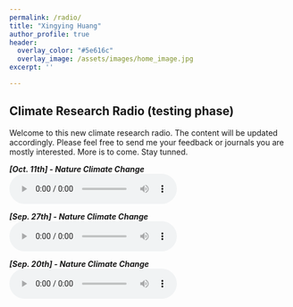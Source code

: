 ```yaml
---
permalink: /radio/
title: "Xingying Huang"
author_profile: true
header:
  overlay_color: "#5e616c"
  overlay_image: /assets/images/home_image.jpg
excerpt: ''

---
```


## Climate Research Radio (testing phase)

Welcome to this new climate research radio. The content will be updated accordingly. Please feel free to send me your feedback or journals you are mostly interested. More is to come. Stay tunned.

***[Oct. 11th] - Nature Climate Change*** <br> 
<audio src="/assets/radio/issue_3-jcli-10_11_2020.mp3" controls preload> </audio>

***[Sep. 27th] - Nature Climate Change*** <br> 
<audio src="/assets/radio/issue_2-ncc-09_27_2020.mp3" controls preload> </audio>

***[Sep. 20th] - Nature Climate Change*** <br> 
<audio src="/assets/radio/issue_1-ncc-09_20_2020.mp3" controls preload> </audio>

